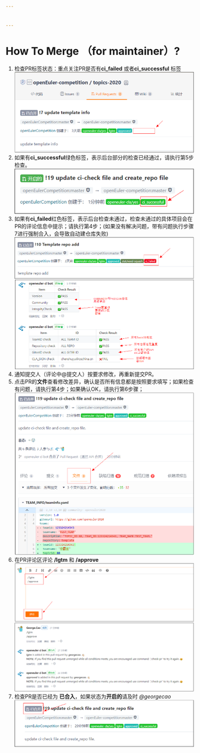```yaml
---


---
```


<h1 id="how-to-merge-（for-maintainer）">How To Merge （for maintainer）?</h1>
<ol>
<li>检查PR标签状态：重点关注PR是否有<strong>ci_failed</strong> 或者<strong>ci_successful</strong> 标签<br>
<img src="image/1.png" alt="enter image description here"></li>
<li>如果有<strong>ci_successful</strong>绿色标签，表示后台部分的检查已经通过，请执行第5步检查。<br>
<img src="image/2.png" alt="enter image description here"></li>
<li>如果有<strong>ci_failed</strong>红色标签，表示后台检查未通过，检查未通过的具体项目会在PR的评论信息中提示；请执行第4步；(如果没有解决问题，带有问题执行步骤7进行强制合入，会导致自动建仓库失败)<br>
<img src="image/3.png" alt="enter image description here"><br>
<img src="image/8.png" alt="enter image description here"></li>
<li>通知提交人（评论中@提交人）按要求修改，再重新提交PR。</li>
<li>点击PR的<strong>文件</strong>查看修改差异，确认是否所有信息都是按照要求填写；如果检查有问题，请执行第4步；如果确认OK，请执行第6步骤；<br>
<img src="image/4.png" alt="enter image description here"></li>
<li>在PR评论区评论 <strong>/lgtm</strong> 和 <strong>/approve</strong><br>
<img src="image/5.png" alt="enter image description here"><br>
<img src="image/6.png" alt="enter image description here"></li>
<li>检查PR是否已经为 <strong>已合入</strong>，如果状态为<strong>开启的</strong>请及时 <em>@georgecao</em><br>
<img src="image/7.png" alt="enter image description here"></li>
</ol>

